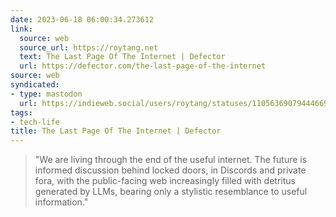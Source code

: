 ```yaml
---
date: 2023-06-18 06:00:34.273612
link:
  source: web
  source_url: https://roytang.net
  text: The Last Page Of The Internet | Defector
  url: https://defector.com/the-last-page-of-the-internet
source: web
syndicated:
- type: mastodon
  url: https://indieweb.social/users/roytang/statuses/110563690794446695
tags:
- tech-life
title: The Last Page Of The Internet | Defector
---
```


> "We are living through the end of the useful internet. The future is informed discussion behind locked doors, in Discords and private fora, with the public-facing web increasingly filled with detritus generated by LLMs, bearing only a stylistic resemblance to useful information."
